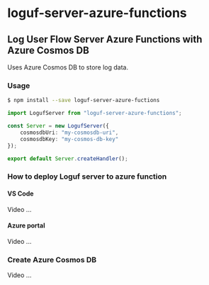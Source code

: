 # loguf-server-azure-functions
## Log User Flow Server Azure Functions with Azure Cosmos DB

Uses Azure Cosmos DB to store log data.

### Usage

```bash
$ npm install --save loguf-server-azure-fuctions
```

```typescript
import LogufServer from "loguf-server-azure-functions";

const Server = new LogufServer({
    cosmosdbUri: "my-cosmosdb-uri",
    cosmosdbKey: "my-cosmos-db-key"
});

export default Server.createHandler();
```

### How to deploy Loguf server to azure function

#### VS Code

Video ...

#### Azure portal

Video ...

### Create Azure Cosmos DB

Video ...